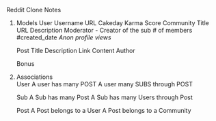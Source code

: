 Reddit Clone Notes
1. Models
    User
        Username
        URL
        Cakeday
        Karma Score
    Community 
        Title
        URL
        Description
        Moderator  - Creator of the sub
        # of members
        #created_date
        *Anon profile views*

    Post
        Title
        Description
        Link
        Content
        Author
    
    Bonus


2. Associations  
    User 
     A user has many POST 
     A user many SUBS through POST

    Sub
    A Sub has many Post 
    A Sub has many Users through Post 

    Post 
    A Post belongs to a User 
    A Post belongs to a Community


